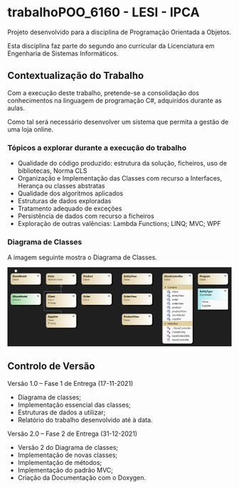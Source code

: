 # trabalhoPOO_6160 - LESI - IPCA
Projeto desenvolvido para a disciplina de Programação Orientada a Objetos. 

Esta disciplina faz parte do segundo ano curricular da Licenciatura em Engenharia de Sistemas Informáticos.

## Contextualização do Trabalho
Com a execução deste trabalho, pretende-se a consolidação dos conhecimentos na linguagem de programação C#, adquiridos durante as aulas.

Como tal será necessário desenvolver um sistema que permita a gestão de uma loja online.

### Tópicos a explorar durante a execução do trabalho
- Qualidade do código produzido: estrutura da solução, ficheiros, uso de bibliotecas, Norma CLS
- Organização e Implementação das Classes com recurso a Interfaces, Herança ou classes abstratas
- Qualidade dos algoritmos aplicados
- Estruturas de dados exploradas
- Tratamento adequado de exceções
- Persistência de dados com recurso a ficheiros
- Exploração de outras valências: Lambda Functions; LINQ; MVC; WPF

### Diagrama de Classes
A imagem seguinte mostra o Diagrama de Classes.

![Diagrama de Classes](.github/classDiagram.png)

## Controlo de Versão
Versão 1.0 – Fase 1 de Entrega (17-11-2021)
- Diagrama de classes;
- Implementação essencial das classes;
- Estruturas de dados a utilizar;
- Relatório do trabalho desenvolvido até à data.

Versão 2.0 – Fase 2 de Entrega (31-12-2021)
- Versão 2 do Diagrama de classes;
- Implementação de novas classes;
- Implementação de métodos;
- Implementação do padrão MVC;
- Criação da Documentação com o Doxygen.
